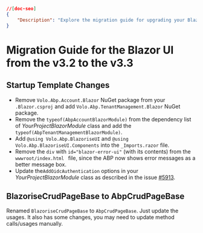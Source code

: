 ```json
//[doc-seo]
{
    "Description": "Explore the migration guide for upgrading your Blazor UI from v3.2 to v3.3, featuring essential changes and improvements for a smoother transition."
}
```

# Migration Guide for the Blazor UI from the v3.2 to the v3.3

## Startup Template Changes

* Remove `Volo.Abp.Account.Blazor` NuGet package from your `.Blazor.csproj` and add `Volo.Abp.TenantManagement.Blazor` NuGet package.
* Remove the ``typeof(AbpAccountBlazorModule)`` from the dependency list of *YourProjectBlazorModule* class and add the `typeof(AbpTenantManagementBlazorModule)`.
* Add `@using Volo.Abp.BlazoriseUI` and `@using Volo.Abp.BlazoriseUI.Components` into the `_Imports.razor` file.
* Remove the `div` with `id="blazor-error-ui"` (with its contents) from the `wwwroot/index.html ` file, since the ABP now shows error messages as a better message box.
* Update the`AddOidcAuthentication` options in your *YourProjectBlazorModule* class as described in the issue [#5913](https://github.com/abpframework/abp/issues/5913).

## BlazoriseCrudPageBase to AbpCrudPageBase

Renamed `BlazoriseCrudPageBase` to `AbpCrudPageBase`. Just update the usages. It also has some changes, you may need to update method calls/usages manually.

